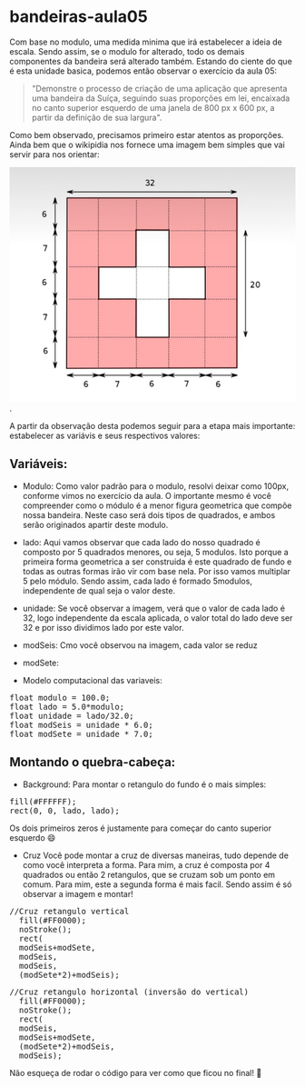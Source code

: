 # bandeiras-aula05
Com base no modulo, uma medida minima que irá estabelecer a ideia de escala. Sendo assim, se o modulo for alterado, todo os demais componentes da bandeira será alterado também. 
Estando do ciente do que é esta unidade basica, podemos então observar o exercício da aula 05: 

> "Demonstre o processo de criação de uma aplicação que apresenta uma bandeira da Suíça, seguindo suas proporções em lei, encaixada no canto superior esquerdo de uma janela de 
800 px x 600 px, a partir da definição de sua largura". 

Como bem observado, precisamos primeiro estar atentos as proporções. Ainda bem que o wikipidia nos fornece uma imagem bem simples que vai servir para nos orientar: 

![](https://github.com/VaneskaSousa/exercicios-mami/blob/master/bandeiras_aula05/bandeira-suica/bandera-suica-ref.jpeg).  

A partir da observação desta podemos seguir para a etapa mais importante: estabelecer as variávis e seus respectivos valores:

## Variáveis:

* Modulo: Como valor padrão para o modulo, resolvi deixar como 100px, conforme vimos no exercício da aula. O importante mesmo é você compreender como o módulo é a menor figura geometrica que compõe nossa bandeira. Neste caso será dois tipos de quadrados, e ambos serão originados apartir deste modulo. 
* lado: Aqui vamos observar que cada lado do nosso quadrado é composto por 5 quadrados menores, ou seja, 5 modulos. Isto porque a primeira forma geometrica a ser construida é este quadrado de fundo e todas as outras formas irão vir com base nela. Por isso vamos multiplar 5 pelo módulo. Sendo assim, cada lado é formado 5modulos, independente de qual seja o valor deste.
* unidade: Se você observar a imagem, verá que o valor de cada lado é 32, logo independente da escala aplicada, o valor total do lado deve ser 32 e por isso dividimos lado por este valor.
* modSeis: Cmo você observou na imagem, cada valor se reduz 
* modSete:

* Modelo computacional das variaveis:
<pre>float modulo = 100.0;
float lado = 5.0*modulo;
float unidade = lado/32.0;
float modSeis = unidade * 6.0;
float modSete = unidade * 7.0;</pre>

## Montando o quebra-cabeça:

* Background: 
Para montar o retangulo do fundo é o mais simples: 
<pre>fill(#FFFFFF);
rect(0, 0, lado, lado);</pre>

Os dois primeiros zeros é justamente para começar do canto superior esquerdo :smile:

* Cruz
Você pode montar a cruz de diversas maneiras, tudo depende de como você interpreta a forma. Para mim, a cruz é composta por 4 quadrados ou então 2 retangulos, que se cruzam sob um ponto em comum. 
Para mim, este a segunda forma é mais facil. Sendo assim é só observar a imagem e montar! 

<pre>//Cruz retangulo vertical
  fill(#FF0000);
  noStroke();
  rect(
  modSeis+modSete, 
  modSeis, 
  modSeis, 
  (modSete*2)+modSeis);</pre>
  
  <pre>//Cruz retangulo horizontal (inversão do vertical)
  fill(#FF0000);
  noStroke();
  rect(
  modSeis, 
  modSeis+modSete, 
  (modSete*2)+modSeis, 
  modSeis);</pre>

Não esqueça de rodar o código para ver como que ficou no final! :rocket:

